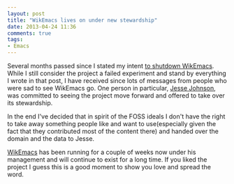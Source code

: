 ```yaml
---
layout: post
title: "WikEmacs lives on under new stewardship"
date: 2013-04-24 11:36
comments: true
tags:
- Emacs
---
```


Several months passed since I stated my intent
[to shutdown WikEmacs](articles/2013/01/27/the-wikemacs-experiment-is-over-long-live-emacswiki/). While
I still consider the project a failed experiment and stand by
everything I wrote in that post, I have received since lots of messages from
people who were sad to see WikEmacs go. One person in particular,
[Jesse Johnson](https://twitter.com/holocronweaver), was committed to
seeing the project move forward and offered to take over its stewardship.

In the end I've decided that in spirit of the FOSS ideals I don't have
the right to take away something people like and want to use(especially
given the fact that they contributed most of the content there) and
handed over the domain and the data to Jesse.

[WikEmacs](http://wikemacs.org/index.php/Main_Page) has been running
for a couple of weeks now under his management and will continue to
exist for a long time. If you liked the project I guess this is a good
moment to show you love and spread the word.

